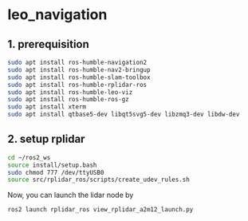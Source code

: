 # leo_navigation
## 1. prerequisition
```bash
sudo apt install ros-humble-navigation2
sudo apt install ros-humble-nav2-bringup
sudo apt install ros-humble-slam-toolbox
sudo apt install ros-humble-rplidar-ros
sudo apt install ros-humble-leo-viz
sudo apt install ros-humble-ros-gz
sudo apt install xterm
sudo apt install qtbase5-dev libqt5svg5-dev libzmq3-dev libdw-dev
```

## 2. setup rplidar
```bash
cd ~/ros2_ws
source install/setup.bash
sudo chmod 777 /dev/ttyUSB0
source src/rplidar_ros/scripts/create_udev_rules.sh
```
Now, you can launch the lidar node by
```bash
ros2 launch rplidar_ros view_rplidar_a2m12_launch.py
```
